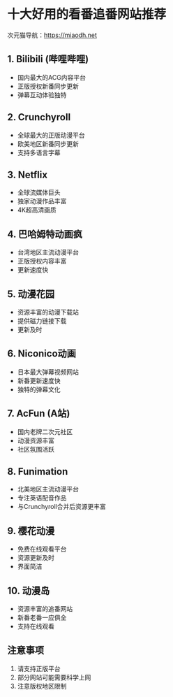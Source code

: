 # 十大好用的看番追番网站推荐

次元猫导航：https://miaodh.net
## 1. Bilibili (哔哩哔哩)
- 国内最大的ACG内容平台
- 正版授权新番同步更新
- 弹幕互动体验独特

## 2. Crunchyroll
- 全球最大的正版动漫平台
- 欧美地区新番同步更新
- 支持多语言字幕

## 3. Netflix
- 全球流媒体巨头
- 独家动漫作品丰富
- 4K超高清画质

## 4. 巴哈姆特动画疯
- 台湾地区主流动漫平台
- 正版授权内容丰富
- 更新速度快

## 5. 动漫花园
- 资源丰富的动漫下载站
- 提供磁力链接下载
- 更新及时

## 6. Niconico动画
- 日本最大弹幕视频网站
- 新番更新速度快
- 独特的弹幕文化

## 7. AcFun (A站)
- 国内老牌二次元社区
- 动漫资源丰富
- 社区氛围活跃

## 8. Funimation
- 北美地区主流动漫平台
- 专注英语配音作品
- 与Crunchyroll合并后资源更丰富

## 9. 樱花动漫
- 免费在线观看平台
- 资源更新及时
- 界面简洁

## 10. 动漫岛
- 资源丰富的追番网站
- 新番老番一应俱全
- 支持在线观看

## 注意事项
1. 请支持正版平台
2. 部分网站可能需要科学上网
3. 注意版权地区限制
